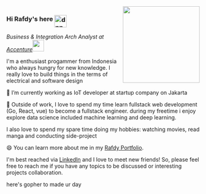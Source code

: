 
<img align="right" width="200" src="https://kevalpatel2106.files.wordpress.com/2017/01/go_lang_mascot_by_kirael_art-d7kunhu.gif?w=375&h=375&crop=1">

### Hi Rafdy's here <img align="top" alt="dnn" width="32px" src="https://raw.githubusercontent.com/iampavangandhi/iampavangandhi/master/gifs/Hi.gif">

<p><em>Business & Integration Arch Analyst at <a href="https://www.accenture.com">Accenture</a><img src="https://media.giphy.com/media/WUlplcMpOCEmTGBtBW/giphy.gif" width="30"> 
</em></p>

I'm a enthusiast progammer from Indonesia who always hungry for new knowledge.
I really love to build things in the terms of electrical and software design


🔭 I’m currently working as IoT developer at startup company on Jakarta

🌱 Outside of work, I love to spend my time learn fullstack web development (Go, React, vue) to become a fullstack engineer. during my freetime i enjoy explore data science included machine learning and deep learning.
 
 I also love to spend my spare time doing my hobbies: watching movies, read manga and conducting side-project

😄 You can learn more about me in my [Rafdy Portfolio](https://arafdy.github.io/).

I'm best reached via [LinkedIn](https://www.linkedin.com/in/rafdy-amestira-097693122/) and I love to meet new friends! So, please feel free to reach me if you have any topics to be discussed or interesting projects collaboration.

here's gopher to made ur day



